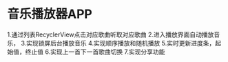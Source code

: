 # 音乐播放器APP
1.通过列表RecyclerView点击对应歌曲听取对应歌曲 
2.进入播放界面自动播放音乐， 
3.实现锁屏后台播放音乐 
4.实现顺序播放和随机播放 
5.实时更新进度条，起始值，终止值 
6.实现上一首下一首歌曲切换 
7.实现分享功能
